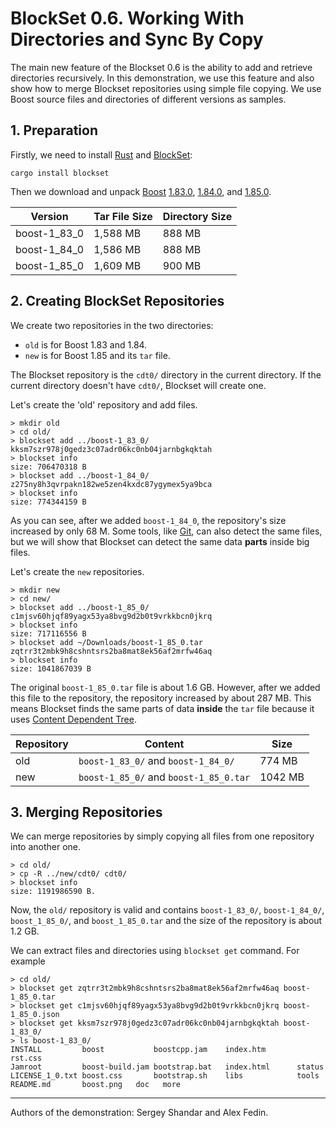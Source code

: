 # BlockSet 0.6. Working With Directories and Sync By Copy

The main new feature of the Blockset 0.6 is the ability to add and retrieve directories recursively. In this demonstration, we use this feature and also show how to merge Blockset repositories using simple file copying. We use Boost source files and directories of different versions as samples.

## 1. Preparation

Firstly, we need to install [Rust](https://www.rust-lang.org/tools/install) and [BlockSet](https://crates.io/crates/blockset):

``` shell
cargo install blockset
```

Then we download and unpack [Boost](https://www.boost.org/) [1.83.0](https://www.boost.org/users/history/version_1_83_0.html), [1.84.0](https://www.boost.org/users/history/version_1_84_0.html), and [1.85.0](https://www.boost.org/users/history/version_1_85_0.html).

|Version     |Tar File Size|Directory Size|
|------------|-------------|--------------|
|boost-1_83_0|1,588 MB     |888 MB        |
|boost-1_84_0|1,586 MB     |888 MB        |
|boost-1_85_0|1,609 MB     |900 MB        |

## 2. Creating BlockSet Repositories

We create two repositories in the two directories: 
- `old` is for Boost 1.83 and 1.84.
- `new` is for Boost 1.85 and its `tar` file.

The Blockset repository is the `cdt0/` directory in the current directory. If the current directory doesn't have `cdt0/`, Blockset will create one. 

Let's create the 'old' repository and add files. 

```shell
> mkdir old
> cd old/
> blockset add ../boost-1_83_0/
kksm7szr978j0gedz3c07adr06kc0nb04jarnbgkqktah
> blockset info
size: 706470318 B
> blockset add ../boost-1_84_0/
z275ny8h3qvrpakn182we5zen4kxdc87ygymex5ya9bca
> blockset info
size: 774344159 B
```

As you can see, after we added `boost-1_84_0`, the repository's size increased by only 68 M. Some tools, like [Git](https://en.wikipedia.org/wiki/Git), can also detect the same files, but we will show that Blockset can detect the same data **parts** inside big files.

Let's create the `new` repositories.

```shell
> mkdir new
> cd new/
> blockset add ../boost-1_85_0/
c1mjsv60hjqf89yagx53ya8bvg9d2b0t9vrkkbcn0jkrq
> blockset info
size: 717116556 B
> blockset add ~/Downloads/boost-1_85_0.tar
zqtrr3t2mbk9h8cshntsrs2ba8mat8ek56af2mrfw46aq
> blockset info
size: 1041867039 B
```

The original `boost-1_85_0.tar` file is about 1.6 GB. However, after we added this file to the repository, the repository increased by about 287 MB. This means Blockset finds the same parts of data **inside** the `tar` file because it uses [Content Dependent Tree](https://medium.com/@sergeyshandar/content-dependent-hash-tree-9e0f60859415). 

|Repository|Content                               |Size   |
|----------|--------------------------------------|-------|
|old       |`boost-1_83_0/` and `boost-1_84_0/`   |774 MB |
|new       |`boost-1_85_0/` and `boost-1_85_0.tar`|1042 MB|

## 3. Merging Repositories

We can merge repositories by simply copying all files from one repository into another one.

```shell
> cd old/
> cp -R ../new/cdt0/ cdt0/
> blockset info
size: 1191986590 B.
```

Now, the `old/` repository is valid and contains `boost-1_83_0/`, `boost-1_84_0/`, `boost_1_85_0/`, and `boost_1_85_0.tar` and the size of the repository is about 1.2 GB.

We can extract files and directories using `blockset get` command. For example

```shell
> cd old/
> blockset get zqtrr3t2mbk9h8cshntsrs2ba8mat8ek56af2mrfw46aq boost-1_85_0.tar
> blockset get c1mjsv60hjqf89yagx53ya8bvg9d2b0t9vrkkbcn0jkrq boost-1_85_0.json
> blockset get kksm7szr978j0gedz3c07adr06kc0nb04jarnbgkqktah boost-1_83_0/
> ls boost-1_83_0/
INSTALL         boost           boostcpp.jam    index.htm       rst.css
Jamroot         boost-build.jam bootstrap.bat   index.html      status
LICENSE_1_0.txt boost.css       bootstrap.sh    libs            tools
README.md       boost.png	doc   more
```

---

Authors of the demonstration: Sergey Shandar and Alex Fedin.
